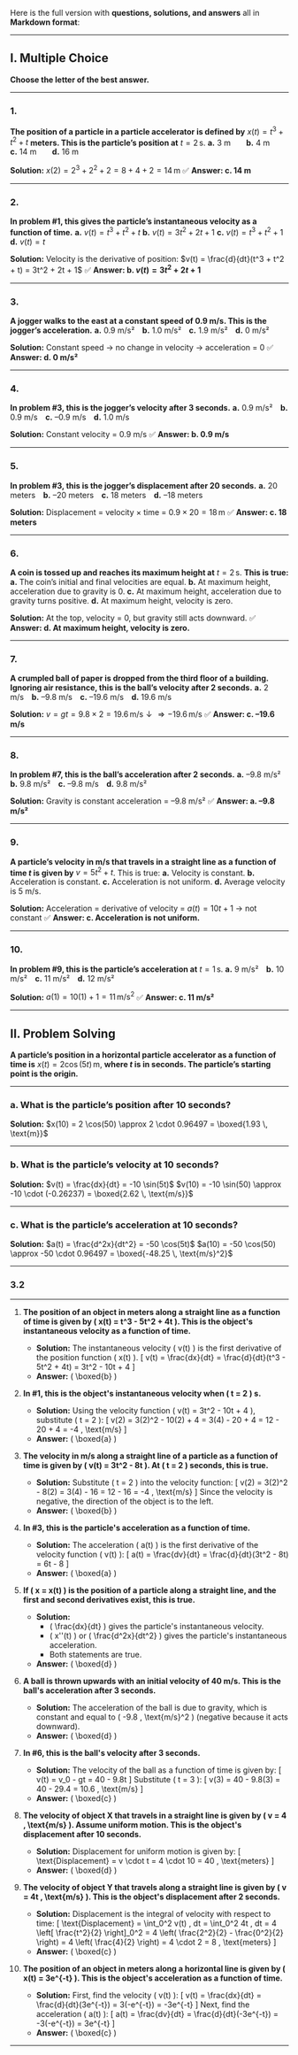 Here is the full version with **questions, solutions, and answers** all in **Markdown format**:

---

## I. Multiple Choice

**Choose the letter of the best answer.**

---

### **1.**

**The position of a particle in a particle accelerator is defined by**
$x(t) = t^3 + t^2 + t$ **meters. This is the particle’s position at** $t = 2 \, \text{s}$.
**a.** 3 m  **b.** 4 m  **c.** 14 m  **d.** 16 m

**Solution:**
$x(2) = 2^3 + 2^2 + 2 = 8 + 4 + 2 = 14 \, \text{m}$
✅ **Answer: c. 14 m**

---

### **2.**

**In problem #1, this gives the particle’s instantaneous velocity as a function of time.**
**a.** $v(t) = t^3 + t^2 + t$
**b.** $v(t) = 3t^2 + 2t + 1$
**c.** $v(t) = t^3 + t^2 + 1$
**d.** $v(t) = t$

**Solution:**
Velocity is the derivative of position:
$v(t) = \frac{d}{dt}(t^3 + t^2 + t) = 3t^2 + 2t + 1$
✅ **Answer: b. $v(t) = 3t^2 + 2t + 1$**

---

### **3.**

**A jogger walks to the east at a constant speed of 0.9 m/s. This is the jogger’s acceleration.**
**a.** 0.9 m/s² **b.** 1.0 m/s² **c.** 1.9 m/s² **d.** 0 m/s²

**Solution:**
Constant speed → no change in velocity → acceleration = 0
✅ **Answer: d. 0 m/s²**

---

### **4.**

**In problem #3, this is the jogger’s velocity after 3 seconds.**
**a.** 0.9 m/s² **b.** 0.9 m/s **c.** –0.9 m/s **d.** 1.0 m/s

**Solution:**
Constant velocity = 0.9 m/s
✅ **Answer: b. 0.9 m/s**

---

### **5.**

**In problem #3, this is the jogger’s displacement after 20 seconds.**
**a.** 20 meters **b.** –20 meters **c.** 18 meters **d.** –18 meters

**Solution:**
Displacement = velocity × time = $0.9 \times 20 = 18 \, \text{m}$
✅ **Answer: c. 18 meters**

---

### **6.**

**A coin is tossed up and reaches its maximum height at** $t = 2 \, \text{s}$.
**This is true:**
**a.** The coin’s initial and final velocities are equal.
**b.** At maximum height, acceleration due to gravity is 0.
**c.** At maximum height, acceleration due to gravity turns positive.
**d.** At maximum height, velocity is zero.

**Solution:**
At the top, velocity = 0, but gravity still acts downward.
✅ **Answer: d. At maximum height, velocity is zero.**

---

### **7.**

**A crumpled ball of paper is dropped from the third floor of a building.**
**Ignoring air resistance, this is the ball’s velocity after 2 seconds.**
**a.** 2 m/s **b.** –9.8 m/s **c.** –19.6 m/s **d.** 19.6 m/s

**Solution:**
$v = gt = 9.8 \times 2 = 19.6 \, \text{m/s} \downarrow \Rightarrow -19.6 \, \text{m/s}$
✅ **Answer: c. –19.6 m/s**

---

### **8.**

**In problem #7, this is the ball’s acceleration after 2 seconds.**
**a.** –9.8 m/s² **b.** 9.8 m/s² **c.** –9.8 m/s **d.** 9.8 m/s²

**Solution:**
Gravity is constant acceleration = –9.8 m/s²
✅ **Answer: a. –9.8 m/s²**

---

### **9.**

**A particle’s velocity in m/s that travels in a straight line as a function of time $t$ is given by**
$v = 5t^2 + t$. This is true:
**a.** Velocity is constant.
**b.** Acceleration is constant.
**c.** Acceleration is not uniform.
**d.** Average velocity is 5 m/s.

**Solution:**
Acceleration = derivative of velocity = $a(t) = 10t + 1$ → not constant
✅ **Answer: c. Acceleration is not uniform.**

---

### **10.**

**In problem #9, this is the particle’s acceleration at** $t = 1 \, \text{s}$.
**a.** 9 m/s² **b.** 10 m/s² **c.** 11 m/s² **d.** 12 m/s²

**Solution:**
$a(1) = 10(1) + 1 = 11 \, \text{m/s}^2$
✅ **Answer: c. 11 m/s²**

---

## II. Problem Solving

**A particle’s position in a horizontal particle accelerator as a function of time is**
$x(t) = 2 \cos(5t) \, \text{m}$, **where $t$ is in seconds. The particle’s starting point is the origin.**

---

### a. What is the particle’s position after 10 seconds?

**Solution:**
$x(10) = 2 \cos(50) \approx 2 \cdot 0.96497 = \boxed{1.93 \, \text{m}}$

---

### b. What is the particle’s velocity at 10 seconds?

**Solution:**
$v(t) = \frac{dx}{dt} = -10 \sin(5t)$
$v(10) = -10 \sin(50) \approx -10 \cdot (-0.26237) = \boxed{2.62 \, \text{m/s}}$

---

### c. What is the particle’s acceleration at 10 seconds?

**Solution:**
$a(t) = \frac{d^2x}{dt^2} = -50 \cos(5t)$
$a(10) = -50 \cos(50) \approx -50 \cdot 0.96497 = \boxed{-48.25 \, \text{m/s}^2}$

---

### 3.2

---

1. **The position of an object in meters along a straight line as a function of time is given by \( x(t) = t^3 - 5t^2 + 4t \). This is the object's instantaneous velocity as a function of time.**
   - **Solution:** The instantaneous velocity \( v(t) \) is the first derivative of the position function \( x(t) \).
     \[
     v(t) = \frac{dx}{dt} = \frac{d}{dt}(t^3 - 5t^2 + 4t) = 3t^2 - 10t + 4
     \]
   - **Answer:** \( \boxed{b} \)

2. **In #1, this is the object's instantaneous velocity when \( t = 2 \) s.**
   - **Solution:** Using the velocity function \( v(t) = 3t^2 - 10t + 4 \), substitute \( t = 2 \):
     \[
     v(2) = 3(2)^2 - 10(2) + 4 = 3(4) - 20 + 4 = 12 - 20 + 4 = -4 \, \text{m/s}
     \]
   - **Answer:** \( \boxed{a} \)

3. **The velocity in m/s along a straight line of a particle as a function of time is given by \( v(t) = 3t^2 - 8t \). At \( t = 2 \) seconds, this is true.**
   - **Solution:** Substitute \( t = 2 \) into the velocity function:
     \[
     v(2) = 3(2)^2 - 8(2) = 3(4) - 16 = 12 - 16 = -4 \, \text{m/s}
     \]
     Since the velocity is negative, the direction of the object is to the left.
   - **Answer:** \( \boxed{b} \)

4. **In #3, this is the particle's acceleration as a function of time.**
   - **Solution:** The acceleration \( a(t) \) is the first derivative of the velocity function \( v(t) \):
     \[
     a(t) = \frac{dv}{dt} = \frac{d}{dt}(3t^2 - 8t) = 6t - 8
     \]
   - **Answer:** \( \boxed{a} \)

5. **If \( x = x(t) \) is the position of a particle along a straight line, and the first and second derivatives exist, this is true.**
   - **Solution:** 
     - \( \frac{dx}{dt} \) gives the particle's instantaneous velocity.
     - \( x''(t) \) or \( \frac{d^2x}{dt^2} \) gives the particle's instantaneous acceleration.
     - Both statements are true.
   - **Answer:** \( \boxed{d} \)

6. **A ball is thrown upwards with an initial velocity of 40 m/s. This is the ball's acceleration after 3 seconds.**
   - **Solution:** The acceleration of the ball is due to gravity, which is constant and equal to \( -9.8 \, \text{m/s}^2 \) (negative because it acts downward).
   - **Answer:** \( \boxed{d} \)

7. **In #6, this is the ball's velocity after 3 seconds.**
   - **Solution:** The velocity of the ball as a function of time is given by:
     \[
     v(t) = v_0 - gt = 40 - 9.8t
     \]
     Substitute \( t = 3 \):
     \[
     v(3) = 40 - 9.8(3) = 40 - 29.4 = 10.6 \, \text{m/s}
     \]
   - **Answer:** \( \boxed{c} \)

8. **The velocity of object X that travels in a straight line is given by \( v = 4 \, \text{m/s} \). Assume uniform motion. This is the object's displacement after 10 seconds.**
   - **Solution:** Displacement for uniform motion is given by:
     \[
     \text{Displacement} = v \cdot t = 4 \cdot 10 = 40 \, \text{meters}
     \]
   - **Answer:** \( \boxed{d} \)

9. **The velocity of object Y that travels along a straight line is given by \( v = 4t \, \text{m/s} \). This is the object's displacement after 2 seconds.**
   - **Solution:** Displacement is the integral of velocity with respect to time:
     \[
     \text{Displacement} = \int_0^2 v(t) \, dt = \int_0^2 4t \, dt = 4 \left[ \frac{t^2}{2} \right]_0^2 = 4 \left( \frac{2^2}{2} - \frac{0^2}{2} \right) = 4 \left( \frac{4}{2} \right) = 4 \cdot 2 = 8 \, \text{meters}
     \]
   - **Answer:** \( \boxed{c} \)

10. **The position of an object in meters along a horizontal line is given by \( x(t) = 3e^{-t} \). This is the object's acceleration as a function of time.**
    - **Solution:** First, find the velocity \( v(t) \):
      \[
      v(t) = \frac{dx}{dt} = \frac{d}{dt}(3e^{-t}) = 3(-e^{-t}) = -3e^{-t}
      \]
      Next, find the acceleration \( a(t) \):
      \[
      a(t) = \frac{dv}{dt} = \frac{d}{dt}(-3e^{-t}) = -3(-e^{-t}) = 3e^{-t}
      \]
    - **Answer:** \( \boxed{c} \)

---
